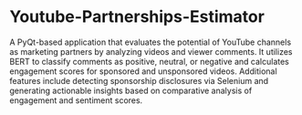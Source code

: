 # Youtube-Partnerships-Estimator

A PyQt-based application that evaluates the potential of YouTube channels as marketing partners by analyzing videos and viewer comments. It utilizes BERT to classify comments as positive, neutral, or negative and calculates engagement scores for sponsored and unsponsored videos. Additional features include detecting sponsorship disclosures via Selenium and generating actionable insights based on comparative analysis of engagement and sentiment scores.
